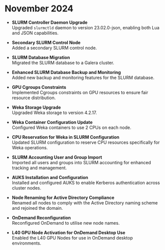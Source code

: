 

# November 2024


- **SLURM Controller Daemon Upgrade**  
  Upgraded `slurmctld` daemon to version 23.02.0-json, enabling both Lua and JSON capabilities.

- **Secondary SLURM Control Node**  
  Added a secondary SLURM control node.

- **SLURM Database Migration**  
  Migrated the SLURM database to a Galera cluster.

- **Enhanced SLURM Database Backup and Monitoring**  
  Added new backup and monitoring features for the SLURM database.

- **GPU Cgroups Constraints**  
  Implemented Cgroups constraints on GPU resources to ensure fair resource distribution.

- **Weka Storage Upgrade**  
  Upgraded Weka storage to version 4.2.17.

- **Weka Container Configuration Update**  
  Configured Weka containers to use 2 CPUs on each node.

- **CPU Reservation for Weka in SLURM Configuration**  
  Updated SLURM configuration to reserve CPU resources specifically for Weka operations.

- **SLURM Accounting User and Group Import**  
  Imported all users and groups into SLURM accounting for enhanced tracking and management.

- **AUKS Installation and Configuration**  
  Installed and configured AUKS to enable Kerberos authentication across cluster nodes.

- **Node Renaming for Active Directory Compliance**  
  Renamed all nodes to comply with the Active Directory naming scheme and rejoined the domain.

- **OnDemand Reconfiguration**  
  Reconfigured OnDemand to utilise new node names.

- **L40 GPU Node Activation for OnDemand Desktop Use**  
  Enabled the L40 GPU Nodes for use in OnDemand desktop environments.